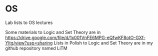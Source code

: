 # OS
Lab lists to OS lectures

Some materials to Logic and Set Theory are in https://drive.google.com/file/d/1x001VnFE6MPG-eQfwKF8otO-GXf-Yltg/view?usp=sharing
Lists in Polish to Logic and Set Theory are in my github repository named LiTM
